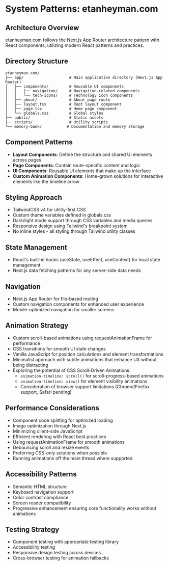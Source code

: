 # System Patterns: etanheyman.com

## Architecture Overview

etanheyman.com follows the Next.js App Router architecture pattern with React components, utilizing modern React patterns and practices.

## Directory Structure

```
etanheyman.com/
├── app/                    # Main application directory (Next.js App Router)
│   ├── components/         # Reusable UI components
│   │   ├── navigation/     # Navigation-related components
│   │   └── tech-icons/     # Technology icon components
│   ├── about/              # About page route
│   ├── layout.tsx          # Root layout component
│   ├── page.tsx            # Home page component
│   └── globals.css         # Global styles
├── public/                 # Static assets
├── scripts/                # Utility scripts
└── memory-bank/           # Documentation and memory storage
```

## Component Patterns

- **Layout Components**: Define the structure and shared UI elements across pages
- **Page Components**: Contain route-specific content and logic
- **UI Components**: Reusable UI elements that make up the interface
- **Custom Animation Components**: Home-grown solutions for interactive elements like the timeline arrow

## Styling Approach

- TailwindCSS v4 for utility-first CSS
- Custom theme variables defined in globals.css
- Dark/light mode support through CSS variables and media queries
- Responsive design using Tailwind's breakpoint system
- No inline styles - all styling through Tailwind utility classes

## State Management

- React's built-in hooks (useState, useEffect, useContext) for local state management
- Next.js data fetching patterns for any server-side data needs

## Navigation

- Next.js App Router for file-based routing
- Custom navigation components for enhanced user experience
- Mobile-optimized navigation for smaller screens

## Animation Strategy

- Custom scroll-based animations using requestAnimationFrame for performance
- CSS transitions for smooth UI state changes
- Vanilla JavaScript for position calculations and element transformations
- Minimalist approach with subtle animations that enhance UX without being distracting
- Exploring the potential of CSS Scroll-Driven Animations:
  - `animation-timeline: scroll()` for scroll-progress-based animations
  - `animation-timeline: view()` for element visibility animations
  - Consideration of browser support limitations (Chrome/Firefox support, Safari pending)

## Performance Considerations

- Component code splitting for optimized loading
- Image optimization through Next.js
- Minimizing client-side JavaScript
- Efficient rendering with React best practices
- Using requestAnimationFrame for smooth animations
- Debouncing scroll and resize events
- Preferring CSS-only solutions when possible
- Running animations off the main thread where supported

## Accessibility Patterns

- Semantic HTML structure
- Keyboard navigation support
- Color contrast compliance
- Screen reader compatibility
- Progressive enhancement ensuring core functionality works without animations

## Testing Strategy

- Component testing with appropriate testing library
- Accessibility testing
- Responsive design testing across devices
- Cross-browser testing for animation fallbacks
